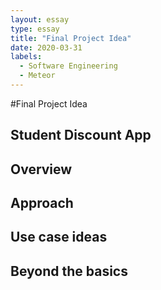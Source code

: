 ```yaml
---
layout: essay
type: essay
title: "Final Project Idea"
date: 2020-03-31
labels:
  - Software Engineering
  - Meteor
---
```


#Final Project Idea

## Student Discount App

## Overview

## Approach

## Use case ideas

## Beyond the basics
